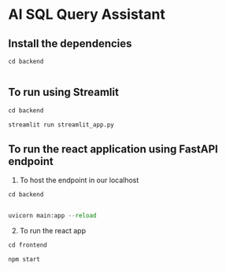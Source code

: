 # AI SQL Query Assistant


## Install the dependencies

```shell
cd backend
```

```pip install -r requirements.txt
```

## To run using Streamlit

```python
cd backend
```

```python
streamlit run streamlit_app.py
```


## To run the react application using FastAPI endpoint
1. To host the endpoint in our localhost

```python
cd backend
```

```python

uvicorn main:app --reload
```

2. To run the react app

```python
cd frontend
```

```python
npm start
```

